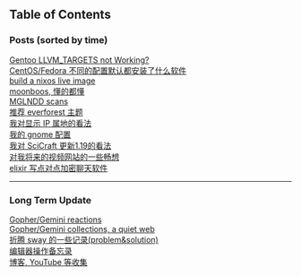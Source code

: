## Table of Contents
### Posts (sorted by time)
[Gentoo LLVM\_TARGETS not Working?](gentoo_llvm_targets)<br>
[CentOS/Fedora 不同的配置默认都安装了什么软件](anaconda_kickstarts)<br>
[build a nixos live image](nixos)<br>
[moonboos, 懂的都懂](moonboos)<br>
[MGLNDD scans](weird_mglndd)<br>
[推荐 everforest 主题](recommend_everforest_theme)<br>
[我对显示 IP 属地的看法](about_showing_ip)<br>
[我的 gnome 配置](my_gnome_config)<br>
[我对 SciCraft 更新1.19的看法](scicraft_update)<br>
[对我将来的视频网站的一些畅想](plan_for_my_video_site)<br>
[elixir 写点对点加密聊天软件](p2p_chat)<br>

---

### Long Term Update
[Gopher/Gemini reactions](re.gmi.txt)<br>
[Gopher/Gemini collections, a quiet web](gopher_collections.gmi.txt)<br>
[折腾 sway 的一些记录(problem&solution)](wayland)<br>
[编辑器操作备忘录](cheatsheet)<br>
[博客, YouTube 等收集](internet_collections)<br>
